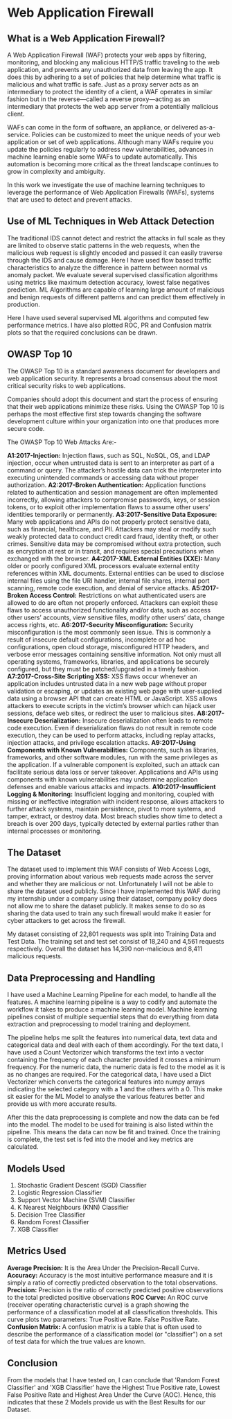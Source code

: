 # Web Application Firewall

## What is a Web Application Firewall?

A Web Application Firewall (WAF) protects your web apps by filtering, monitoring, and blocking any malicious HTTP/S traffic traveling to the web application, and prevents any unauthorized data from leaving the app. It does this by adhering to a set of policies that help determine what traffic is malicious and what traffic is safe. Just as a proxy server acts as an intermediary to protect the identity of a client, a WAF operates in similar fashion but in the reverse—called a reverse proxy—acting as an intermediary that protects the web app server from a potentially malicious client.

WAFs can come in the form of software, an appliance, or delivered as-a-service. Policies can be customized to meet the unique needs of your web application or set of web applications. Although many WAFs require you update the policies regularly to address new vulnerabilities, advances in machine learning enable some WAFs to update automatically. This automation is becoming more critical as the threat landscape continues to grow in complexity and ambiguity.

In this work we investigate the use of machine learning techniques to leverage the performance of Web Application Firewalls (WAFs), systems that are used to detect and prevent attacks. 

## Use of ML Techniques in Web Attack Detection

The traditional IDS cannot detect and restrict the attacks in full scale as they are limited to observe static patterns in the web requests, when the malicious web request is slightly encoded and passed it can easily traverse through the IDS and cause damage. Here I have used flow based traffic characteristics to analyze the difference in pattern between normal vs anomaly packet. We evaluate several supervised classification algorithms using metrics like maximum detection accuracy, lowest false negatives prediction. ML Algorithms are capable of learning large amount of malicious and benign requests of different patterns and can predict them effectively in production.

Here I have used several supervised ML algorithms and computed few performance metrics. I have also plotted ROC, PR and Confusion matrix plots so that the required conclusions can be drawn.

## OWASP Top 10

The OWASP Top 10 is a standard awareness document for developers and web application security. It represents a broad consensus about the most critical security risks to web applications.

Companies should adopt this document and start the process of ensuring that their web applications minimize these risks. Using the OWASP Top 10 is perhaps the most effective first step towards changing the software development culture within your organization into one that produces more secure code.

The OWASP Top 10 Web Attacks Are:-

**A1:2017-Injection:** Injection flaws, such as SQL, NoSQL, OS, and LDAP injection, occur when untrusted data is sent to an interpreter as part of a command or query. The attacker’s hostile data can trick the interpreter into executing unintended commands or accessing data without proper authorization.
**A2:2017-Broken Authentication:** Application functions related to authentication and session management are often implemented incorrectly, allowing attackers to compromise passwords, keys, or session tokens, or to exploit other implementation flaws to assume other users’ identities temporarily or permanently.
**A3:2017-Sensitive Data Exposure:** Many web applications and APIs do not properly protect sensitive data, such as financial, healthcare, and PII. Attackers may steal or modify such weakly protected data to conduct credit card fraud, identity theft, or other crimes. Sensitive data may be compromised without extra protection, such as encryption at rest or in transit, and requires special precautions when exchanged with the browser.
**A4:2017-XML External Entities (XXE):** Many older or poorly configured XML processors evaluate external entity references within XML documents. External entities can be used to disclose internal files using the file URI handler, internal file shares, internal port scanning, remote code execution, and denial of service attacks.
**A5:2017-Broken Access Control:** Restrictions on what authenticated users are allowed to do are often not properly enforced. Attackers can exploit these flaws to access unauthorized functionality and/or data, such as access other users’ accounts, view sensitive files, modify other users’ data, change access rights, etc.
**A6:2017-Security Misconfiguration:** Security misconfiguration is the most commonly seen issue. This is commonly a result of insecure default configurations, incomplete or ad hoc configurations, open cloud storage, misconfigured HTTP headers, and verbose error messages containing sensitive information. Not only must all operating systems, frameworks, libraries, and applications be securely configured, but they must be patched/upgraded in a timely fashion.
**A7:2017-Cross-Site Scripting XSS:** XSS flaws occur whenever an application includes untrusted data in a new web page without proper validation or escaping, or updates an existing web page with user-supplied data using a browser API that can create HTML or JavaScript. XSS allows attackers to execute scripts in the victim’s browser which can hijack user sessions, deface web sites, or redirect the user to malicious sites.
**A8:2017-Insecure Deserialization:** Insecure deserialization often leads to remote code execution. Even if deserialization flaws do not result in remote code execution, they can be used to perform attacks, including replay attacks, injection attacks, and privilege escalation attacks.
**A9:2017-Using Components with Known Vulnerabilities:** Components, such as libraries, frameworks, and other software modules, run with the same privileges as the application. If a vulnerable component is exploited, such an attack can facilitate serious data loss or server takeover. Applications and APIs using components with known vulnerabilities may undermine application defenses and enable various attacks and impacts.
**A10:2017-Insufficient Logging & Monitoring:** Insufficient logging and monitoring, coupled with missing or ineffective integration with incident response, allows attackers to further attack systems, maintain persistence, pivot to more systems, and tamper, extract, or destroy data. Most breach studies show time to detect a breach is over 200 days, typically detected by external parties rather than internal processes or monitoring.

## The Dataset

The dataset used to implement this WAF consists of Web Access Logs, proving information about various web requests made across the server and whether they are malicious or not. Unfortunately I will not be able to share the dataset used publicly. Since I have implemented this WAF during my internship under a company using their dataset, company policy does not allow me to share the dataset publicly. It makes sense to do so as sharing the data used to train any such firewall would make it easier for cyber attackers to get across the firewall.

My dataset consisting of 22,801 requests was split into Training Data and Test Data.
The training set and test set consist of 18,240 and 4,561 requests respectively.
Overall the dataset has 14,390 non-malicious and 8,411 malicious requests.

## Data Preprocessing and Handling

I have used a Machine Learning Pipeline for each model, to handle all the features. A machine learning pipeline is a way to codify and automate the workflow it takes to produce a machine learning model. Machine learning pipelines consist of multiple sequential steps that do everything from data extraction and preprocessing to model training and deployment.

The pipeline helps me split the features into numerical data, text data and categorical data and deal with each of them accordingly. For the text data, I have used a Count Vectorizer which transforms the text into a vector containing the frequency of each character provided it crosses a minimum frequency. For the numeric data, the numeric data is fed to the model as it is as no changes are required. For the categorical data, I have used a Dict Vectorizer which converts the categorical features into numpy arrays indicating the selected category with a 1 and the others with a 0. This make sit easier for the ML Model to analyse the various features better and provide us with more accurate results.

After this the data preprocessing is complete and now the data can be fed into the model. The model to be used for training is also listed within the pipeline. This means the data can now be fit and trained. Once the training is complete, the test set is fed into the model and key metrics are calculated.

## Models Used

1.	Stochastic Gradient Descent (SGD) Classifier
2.	Logistic Regression Classifier
3.	Support Vector Machine (SVM) Classifier
4.	K Nearest Neighbours (KNN) Classifier
5.	Decision Tree Classifier
6.	Random Forest Classifier
7.	XGB Classifier

## Metrics Used

**Average Precision:** It is the Area Under the Precision-Recall Curve.
**Accuracy:** Accuracy is the most intuitive performance measure and it is simply a ratio of correctly predicted observation to the total observations.
**Precision:** Precision is the ratio of correctly predicted positive observations to the total predicted positive observations
**ROC Curve:** An ROC curve (receiver operating characteristic curve) is a graph showing the performance of a classification model at all classification thresholds. This curve plots two parameters: True Positive Rate. False Positive Rate.
**Confusion Matrix:** A confusion matrix is a table that is often used to describe the performance of a classification model (or "classifier") on a set of test data for which the true values are known.

## Conclusion

From the models that I have tested on, I can conclude that 'Random Forest Classifier' and 'XGB Classifier' have the Highest True Positive rate, Lowest False Positive Rate and Highest Area Under the Curve (AOC). Hence, this indicates that these 2 Models provide us with the Best Results for our Dataset.
